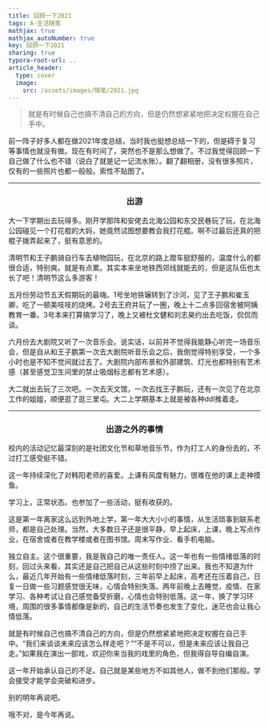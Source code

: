 ```yaml
---
title: 回顾一下2021
tags: A-生活随笔 
mathjax: true
mathjax_autoNumber: true
key: 回顾一下2021
sharing: true
typora-root-url: ..
article_header:
  type: cover
  image:
    src: /assets/images/随笔/2021.jpg
---
```


> 就是有时候自己也搞不清自己的方向，但是仍然想紧紧地把决定权握在自己手中。

<!--more-->

前一阵子好多人都在做2021年度总结，当时我也挺想总结一下的，但是碍于复习等事情也就没有做。现在有时间了，突然也不是那么想做了。不过我觉得回顾一下自己做了什么也不错（说白了就是记一记流水账）。翻了翻相册，没有很多照片，仅有的一些照片也都一般般。索性不贴图了。

---

<center><h3>出游</h3></center>

大一下学期出去玩得多。刚开学那阵和安佬去北海公园和东交民巷玩了玩，在北海公园碰见一个打花棍的大妈，她竟然试图想要教会我打花棍。啊不过最后还真的把棍子拨弄起来了，挺有意思的。

清明节和王子鹏骑自行车去植物园玩，在北京的路上蹬车挺舒服的，温度什么的都很合适，特别爽。就是有点累。其实本来坐地铁西郊线就能去的，但是这队伍也太长了吧！清明节这么多游客！

五月份劳动节五天假期玩的最嗨。1号坐地铁辗转到了沙河，见了王子鹏和崔玉卿，吃了一顿美吱吱的烧烤。2号去王府井玩了一圈，晚上十二点多回宿舍被阿姨教育一番。3号本来打算搞学习了，晚上又被杜文健和刘志昊约出去吃饭，侃侃而谈。

六月份去大剧院又听了一次音乐会。说实话，以前并不觉得我能静心听完一场音乐会，但是自从和王子鹏第一次去大剧院听音乐会之后，我倒觉得特别享受，一个多小时也是不知不觉间就过去了。大剧院内部布景和外部建筑、灯光也都特别有艺术感（甚至感觉卫生间里的禁止吸烟标志都有艺术感）。

大二就出去玩了三次吧。一次去天文馆，一次去找王子鹏玩，还有一次见了在北京工作的姐姐，顺便逛了逛三里屯。大二上学期基本上就是被各种ddl推着走。

---

<center><h3>出游之外的事情</h3></center>

校内的活动记忆最深刻的是社团文化节和草地音乐节，作为打工人的身份去的，不过打工感受挺不错。

这一年持续深化了对韩阳老师的喜爱。上课有风度有魅力，很难在他的课上走神摸鱼。

学习上，正常状态。也参加了一些活动，挺有收获的。

这是第一年离家这么远到外地上学，第一年大大小小的事情，从生活琐事到联系老师，都是自己处理。当然，大多数日子还是很平静，早上起床，上课，晚上写点作业，在宿舍或者在教学楼或者在图书馆。周末写作业、看手机电脑。

独立自主。这个很重要，我是我自己的唯一责任人。这一年也有一些情绪低落的时刻，回过头来看，其实还是自己把自己从这些时刻中捞了出来。我也不知道为什么，最近几年开始有一些情绪低落时刻，三年前早上起床，高考还在压着自己，日复一日做一些习题感觉很无味，心情会特别失落。两年前晚上去睡觉，疫情、在家学习、各种考试让自己感觉备受折磨，心情也会特别低落。这一年，换了学习环境，周围的很多事情都像是新的，自己的生活节奏也发生了变化，迷茫也会让我心情低落。

就是有时候自己也搞不清自己的方向，但是仍然想紧紧地把决定权握在自己手中。“我们来谈谈未来应该怎么样走吧？”“不是不可以，但是未来应该让我自己走。”如果我在演出一部戏，欢迎你来当我的戏里的角色，但我得自导自编自演。

这一年开始承认自己的不足。自己就是某些地方不如其他人，做不到他们那般。学会接受才能学会突破和进步。

别的明年再说吧。

哦不对，是今年再说。